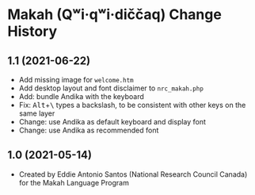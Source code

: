 Makah (Qʷi·qʷi·diččaq) Change History
=====================================

1.1 (2021-06-22)
----------------
* Add missing image for `welcome.htm`
* Add desktop layout and font disclaimer to `nrc_makah.php`
* Add: bundle Andika with the keyboard
* Fix: <kbd>Alt</kbd>+<kbd>\\</kbd> types a backslash, to be consistent with other keys on the same layer 
* Change: use Andika as default keyboard and display font
* Change: use Andika as recommended font

1.0 (2021-05-14)
----------------
* Created by Eddie Antonio Santos (National Research Council Canada) for the Makah Language Program
